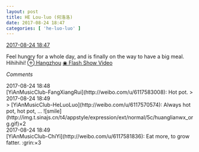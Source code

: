 ```yaml
---
layout: post
title: HE Lou-luo (何洛洛)
date: 2017-08-24 18:47
categories: [ 'he-luo-luo' ]
---
```


<div class="weibo-info">
  <a href="http://weibo.com/6117570574/FiBxC7aWI">2017-08-24 18:47</a>
</div>

Feel hungry for a whole day, and is finally on the way to have a big meal. Hihihihi! [⊕ Hangzhou](http://weibo.com/p/1001018008633010000000000) [◉ Flash Show Video](http://weibo.com/tv/v/FiBxC7aWI)

<!-- more -->

*Comments*

<div class="weibo-info">2017-08-24 18:48</div>
[YiAnMusicClub-FangXiangRui](http://weibo.com/u/6117583008): Hot pot.
> <div class="weibo-info">2017-08-24 18:49</div>
> [YiAnMusicClub-HeLuoLuo](http://weibo.com/u/6117570574): Always hot pot, hot pot, … ![smile](http://img.t.sinajs.cn/t4/appstyle/expression/ext/normal/5c/huanglianwx_org.gif)×2

<div class="weibo-info">2017-08-24 18:49</div>
[YiAnMusicClub-ChiYi](http://weibo.com/u/6117581836): Eat more, to grow fatter. :grin:×3
